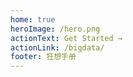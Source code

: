 ```yaml
---
home: true
heroImage: /hero.png
actionText: Get Started →
actionLink: /bigdata/
footer: 狂想手册
---
```


<div style="text-align: center">
  <Bit/>
</div>

